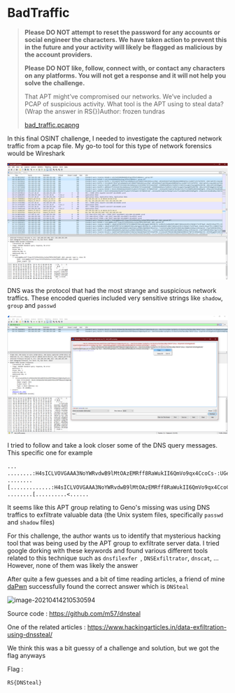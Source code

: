 # BadTraffic

> **Please DO NOT attempt to reset the password for any accounts or social engineer the characters. We have taken action to prevent this in the future and your activity will likely be flagged as malicious by the account providers.**
>
> **Please DO NOT like, follow, connect with, or contact any characters on any platforms. You will not get a response and it will not help you solve the challenge.**
>
> That APT might’ve compromised our networks. We’ve included a PCAP of suspicious activity. What tool is the APT using to steal data? (Wrap the answer in RS{})Author: frozen tundras
>
> [ bad_traffic.pcapng](https://ctf.ritsec.club/files/e2aa32b05377dc714cbe6a0c9c9ceeac/bad_traffic.pcapng?token=eyJ1c2VyX2lkIjo0NzksInRlYW1faWQiOjMwMywiZmlsZV9pZCI6NTB9.YHbrzw.ViPYrsQrxRFbqa8LzvT3Ds4knRE)



In this final OSINT challenge, I needed to investigate the captured network traffic from a pcap file. My go-to tool for this type of network forensics would be Wireshark

![image-20210414205840483](https://github.com/Ch3lLIST4/CTF-Writeups-2021/blob/main/RITSEC-CTF-2021/images/BadTraffic-1.png?raw=true)

DNS was the protocol that had the most strange and suspicious network traffics. These encoded queries included very sensitive strings like `shadow`, `group` and `passwd`

![image-20210414210530594](https://github.com/Ch3lLIST4/CTF-Writeups-2021/blob/main/RITSEC-CTF-2021/images/BadTraffic-2.png?raw=true)

I tried to follow and take a look closer some of the DNS query messages. This specific one for example

```
... ........:H4sICLVOVGAAA3NoYWRvdwB9lMtOAzEMRff8RaWukII6QmVo9qx4CcoCs-:UGeiZkxkxdx0mn/npZdpZhsz/Xr2koKIeuFbm7Xmxu90pvT063W*sIAuu-:D1pW7a9ro9Zx0JgA8sAd/XyQAOhSAHQhkbpQCydeJxFoqU0gvZYgr7Qx3-:N86wMZBDsgX4qQlJLnOuEkuSQhyw070MXjNDjcRcZnVEe8xzS9L8oIQe7-.shadow.......).........
........[.............:H4sICLVOVGAAA3NoYWRvdwB9lMtOAzEMRff8RaWukII6QmVo9qx4CcoCs-:UGeiZkxkxdx0mn/npZdpZhsz/Xr2koKIeuFbm7Xmxu90pvT063W*sIAuu-:D1pW7a9ro9Zx0JgA8sAd/XyQAOhSAHQhkbpQCydeJxFoqU0gvZYgr7Qx3-:N86wMZBDsgX4qQlJLnOuEkuSQhyw070MXjNDjcRcZnVEe8xzS9L8oIQe7-.shadow.......).........
........[..........<......
```

It seems like this APT group relating to Geno's missing was using DNS traffics to exfiltrate valuable data (the Unix system files, specifically `passwd` and `shadow` files)

For this challenge, the author wants us to identify that mysterious hacking tool that was being used by the APT group to exfiltrate server data. I tried google dorking with these keywords and found various different tools related to this technique such as `dnsfilexfer `, `DNSExfiltrator`, `dnscat`, ... However, none of them was likely the answer

After quite a few guesses and a bit of time reading articles, a friend of mine [daPwn](https://ctf.ritsec.club/teams/334) successfully found the correct answer which is `DNSteal` 

![image-20210414210530594](https://i1.wp.com/1.bp.blogspot.com/-PfPN_6tT38s/XqgJWgtpGhI/AAAAAAAAjyo/i2YcWoNwi5cM5aHA99ZgERfJYm9oA9LxACLcBGAsYHQ/s1600/6.png?w=640&ssl=1)

Source code : https://github.com/m57/dnsteal

One of the related articles : https://www.hackingarticles.in/data-exfiltration-using-dnssteal/

We think this was a bit guessy of a challenge and solution, but we got the flag anyways

Flag :

```
RS{DNSteal}
```
